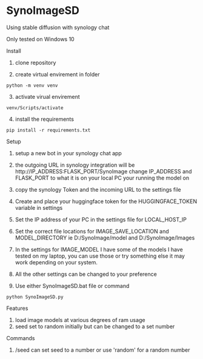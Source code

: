 # SynoImageSD
Using stable diffusion with synology chat

Only tested on Windows 10

Install

  1) clone repository

  2) create virtual envirement in folder

    python -m venv venv
    
  3) activate virual envirement

    venv/Scripts/activate

  4) install the requirements

    pip install -r requirements.txt
    
Setup

  1) setup a new bot in your synology chat app

  2) the outgoing URL in synology integration will be http://IP_ADDRESS:FLASK_PORT/SynoImage change IP_ADDRESS and FLASK_PORT to what it is on your local PC your running the model on

  3) copy the synology Token and the incoming URL to the settings file

  4) Create and place your huggingface token for the HUGGINGFACE_TOKEN variable in settings

  5) Set the IP address of your PC in the settings file for LOCAL_HOST_IP

  6) Set the correct file locations for IMAGE_SAVE_LOCATION and MODEL_DIRECTORY ie D:/SynoImage/model and D:/SynoImage/Images

  7) In the settings for IMAGE_MODEL I have some of the models I have tested on my laptop, you can use those or try something else it may work depending on your system.

  8) All the other settings can be changed to your preference

  9) Use either SynoImageSD.bat file or command

    python SynoImageSD.py

Features

  1) load image models at various degrees of ram usage
  2) seed set to random initially but can be changed to a set number 

Commands

  1) /seed can set seed to a number or use 'random' for a random number

